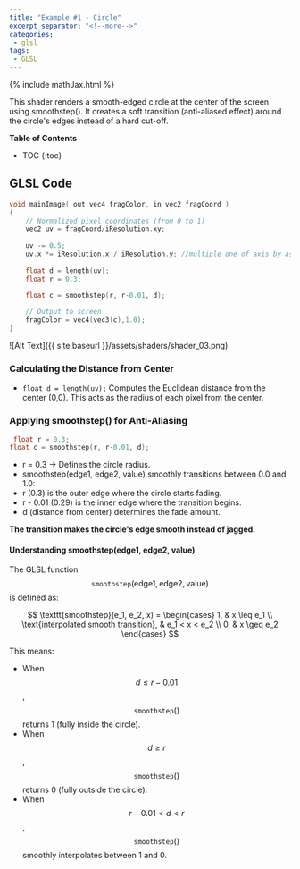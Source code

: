 ```yaml
---
title: "Example #1 - Circle"
excerpt_separator: "<!--more-->"
categories:
 - glsl 
tags:
 - GLSL
---
```


{% include mathJax.html %}

This shader renders a smooth-edged circle at the center of the screen using smoothstep(). It creates a soft transition (anti-aliased effect) around the circle's edges instead of a hard cut-off.

<!--more-->
**Table of Contents**
* TOC
{:toc}

## GLSL Code

```cpp
void mainImage( out vec4 fragColor, in vec2 fragCoord )
{
    // Normalized pixel coordinates (from 0 to 1)
    vec2 uv = fragCoord/iResolution.xy;
    
    uv -= 0.5;
    uv.x *= iResolution.x / iResolution.y; //multiple one of axis by aspect ratio
    
    float d = length(uv);
    float r = 0.3;
    
    float c = smoothstep(r, r-0.01, d);

    // Output to screen
    fragColor = vec4(vec3(c),1.0);
}
```

![Alt Text]({{ site.baseurl }}/assets/shaders/shader_03.png)


### Calculating the Distance from Center
* `float d = length(uv);` Computes the Euclidean distance from the center (0,0). This acts as the radius of each pixel from the center.

### Applying smoothstep() for Anti-Aliasing

```cpp
 float r = 0.3;
float c = smoothstep(r, r-0.01, d);
```

* r = 0.3 → Defines the circle radius.
* smoothstep(edge1, edge2, value) smoothly transitions between 0.0 and 1.0:
* r (0.3) is the outer edge where the circle starts fading.
* r - 0.01 (0.29) is the inner edge where the transition begins.
* d (distance from center) determines the fade amount.

**The transition makes the circle's edge smooth instead of jagged.**

#### Understanding smoothstep(edge1, edge2, value)

The GLSL function $$\texttt{smoothstep}(\text{edge1}, \text{edge2}, \text{value})$$ is defined as:

$$
\texttt{smoothstep}(e_1, e_2, x) =
\begin{cases} 
1, & x \leq e_1 \\
\text{interpolated smooth transition}, & e_1 < x < e_2 \\
0, & x \geq e_2
\end{cases}
$$

This means:

- When $$ d \leq r - 0.01 $$, $$\texttt{smoothstep}()$$ returns 1 (fully inside the circle).
- When $$ d \geq r $$, $$\texttt{smoothstep}()$$ returns 0 (fully outside the circle).
- When $$ r - 0.01 < d < r $$, $$\texttt{smoothstep}()$$ smoothly interpolates between 1 and 0.